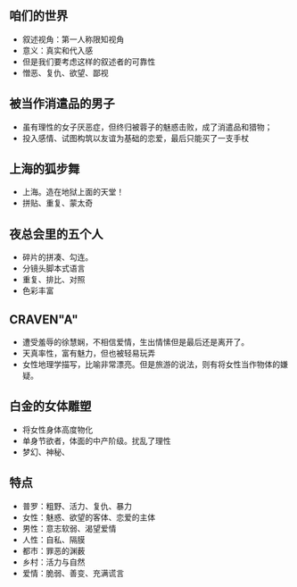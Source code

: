 ## 咱们的世界
* 叙述视角：第一人称限知视角
* 意义：真实和代入感
* 但是我们要考虑这样的叙述者的可靠性
* 憎恶、复仇、欲望、鄙视
## 被当作消遣品的男子
* 虽有理性的女子厌恶症，但终归被蓉子的魅惑击败，成了消遣品和猎物；
* 投入感情、试图构筑以友谊为基础的恋爱，最后只能买了一支手杖

## 上海的狐步舞
* 上海。造在地狱上面的天堂！
* 拼贴、重复、蒙太奇

## 夜总会里的五个人
* 碎片的拼凑、勾连。
* 分镜头脚本式语言
* 重复、排比、对照
* 色彩丰富
## CRAVEN"A"
* 遭受羞辱的徐慧娴，不相信爱情，生出情愫但是最后还是离开了。
* 天真率性，富有魅力，但也被轻易玩弄
* 女性地理学描写，比喻非常漂亮。但是旅游的说法，则有将女性当作物体的嫌疑。
## 白金的女体雕塑
* 将女性身体高度物化
* 单身节欲者，体面的中产阶级。扰乱了理性
* 梦幻、神秘、
## 特点
* 普罗：粗野、活力、复仇、暴力
* 女性：魅惑、欲望的客体、恋爱的主体
* 男性：意志软弱、渴望爱情
* 人性：自私、隔膜
* 都市：罪恶的渊薮
* 乡村：活力与自然
* 爱情：脆弱、善变、充满谎言